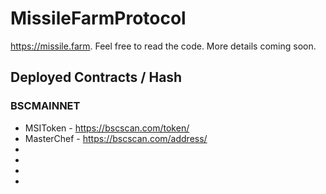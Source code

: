 # MissileFarmProtocol

https://missile.farm. Feel free to read the code. More details coming soon.

## Deployed Contracts / Hash

### BSCMAINNET

- MSIToken - https://bscscan.com/token/
- MasterChef - https://bscscan.com/address/
- 
- 
- 
- 
